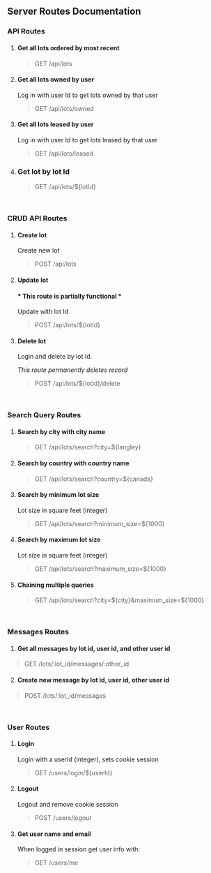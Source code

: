 ## Server Routes Documentation

### API Routes
1. #### Get all lots ordered by most recent
    > GET /api/lots

2. #### Get all lots owned by user
    Log in with user Id to get lots owned by that user
    > GET /api/lots/owned

3. #### Get all lots leased by user
    Log in with user Id to get lots leased by that user
    > GET /api/lots/leased

4. ### Get lot by lot Id
    > GET /api/lots/${lotId}

<p>&nbsp;</p>

### CRUD API Routes
1. #### Create lot
    Create new lot
    > POST /api/lots

2. #### Update lot
    #### * This route is partially functional *

    Update with lot Id
    > POST /api/lots/${lotId}

3. #### Delete lot
    Login and delete by lot Id.

   *This route permanently deletes record*
    > POST /api/lots/${lotId}/delete

<p>&nbsp;</p>

### Search Query Routes
1. #### Search by city with city name
    > GET /api/lots/search?city=${langley}
    
2. #### Search by country with country name
    > GET /api/lots/search?country=${canada}

3. #### Search by minimum lot size
    Lot size in square feet (integer)
    > GET /api/lots/search?minimum_size=${1000}

4. #### Search by maximum lot size
    Lot size in square feet (integer)
    > GET /api/lots/search?maximum_size=${1000}

5. #### Chaining multiple queries    
    > GET /api/lots/search?city=${city}&maximum_size=${1000}

<p>&nbsp;</p>

### Messages Routes

1. #### Get all messages by lot id, user id, and other user id
  > GET /lots/:lot_id/messages/:other_id

2. #### Create new message by lot id, user id, other user id
  > POST /lots/:lot_id/messages

<p>&nbsp;</p>

### User Routes

1. #### Login
    Login with a userId (integer), sets cookie session 
    > GET  /users/login/${userId}

2. #### Logout
    Logout and remove cookie session
    > POST /users/logout

3. #### Get user name and email
    When logged in session get user info with:
    > GET /users/me

<p>&nbsp;</p>
